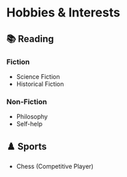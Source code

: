 # Hobbies & Interests

## 📚 Reading

### Fiction
- Science Fiction
- Historical Fiction

### Non-Fiction
- Philosophy
- Self-help

## ♟️ Sports
- Chess (Competitive Player)
